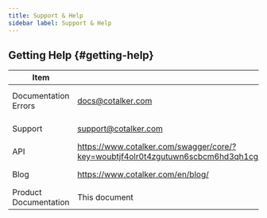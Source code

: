 ```yaml
---
title: Support & Help
sidebar label: Support & Help
---
```




## Getting Help {#getting-help}

| Item | Site | Description | 
| -------- | --------- | ---------- |
| Documentation Errors    | <docs@cotalker.com>         | Report any error in this website |
| Support |  <support@cotalker.com> | For help and support
| API | https://www.cotalker.com/swagger/core/?key=woubtjf4olr0t4zgutuwn6scbcm6hd3qh1cgl5obmohpbm3mfublnwcvv67lodgjvd3h86s9ppshtvmf95gepsqh6nizq9liu7f | API Documentation |
| Blog | https://www.cotalker.com/en/blog/ | API Documentation |
| Product Documentation | This document | Product Guide |